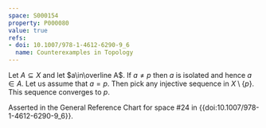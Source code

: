 ```yaml
---
space: S000154
property: P000080
value: true
refs:
- doi: 10.1007/978-1-4612-6290-9_6
  name: Counterexamples in Topology
---
```


Let $A\subseteq X$ and let $a\in\overline A$. If $a\neq p$ then $a$ is isolated and hence $a\in A$. Let us assume that $a=p$. Then pick any injective sequence in $X\setminus\{p\}$. This sequence converges to $p$.

Asserted in the General Reference Chart for space #24 in
{{doi:10.1007/978-1-4612-6290-9_6}}.
